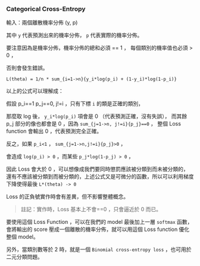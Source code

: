 ### Categorical Cross-Entropy

輸入：兩個離散機率分佈 (y, p)

其中 `y` 代表預測出來的機率分佈， `p` 代表實際的機率分佈。

要注意因為是機率分佈，機率分佈的總和必須 == 1 ，
每個類別的機率值也必須 > 0 ，

否則會發生錯誤。

```
L(theta) = 1/n * sum_{i=1->n}{y_i*log(p_i) + (1-y_i)*log(1-p_i)}
```

以上的公式可以理解成：

假設 p_i==1 p_j==0, j!=i ，只有下標 `i` 的類是正確的類別，

那麼取 log 後， `y_i*log(p_i)` 項會是 0 （代表預測正確，沒有失誤），
而其餘 p_j 部分的像也都會是 0 ，因為 `sum_{j=1->n, j!=i}{p_j}==0` ，
整個 Loss function 會輸出 0 ，代表預測完全正確。

反之，如果 `p_i<1` ， `sum_{j=1->n,j!=i}{p_j}>0` ，

會造成 `log(p_i) > 0` ，而某些 `p_j*log(1-p_j) > 0` ，

因此 Loss 會大於 0 ，可以想像成我們要同時懲罰應該被分類到而未被分類的，
還有不應該被分類到而被分類的，上述公式又是可微分的函數，所以可以利用梯度下降使得最後 `L*(theta) -> 0`

Loss 的正負號實作時會有差異，但不影響整體概念。

> 註記：實作時，Loss 基本上不會==0 ，只會逼近於 0 而已。


要使用這個 Loss Function ，可以在我們的 model 最後加上一層 `softmax` 函數，會將輸出的 score 壓成一個離散的機率分佈，就可以用這個 Loss function 優化整個 model。

另外，當類別數等於 2 時，就是一個 `Binomial cross-entropy loss` ，也可用於二元分類問題。

